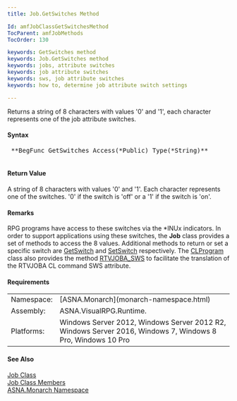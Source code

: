 ```yaml
---
title: Job.GetSwitches Method

Id: amfJobClassGetSwitchesMethod
TocParent: amfJobMethods
TocOrder: 130

keywords: GetSwitches method
keywords: Job.GetSwitches method
keywords: jobs, attribute switches
keywords: job attribute switches
keywords: sws, job attribute switches
keywords: how to, determine job attribute switch settings

---
```


Returns a string of 8 characters with values '0' and '1', each character represents one of the job attribute switches.

#### Syntax
<pre class="prettyprint">
 **BegFunc GetSwitches Access(*Public) Type(*String)** 
            </pre>

#### Return Value
A string of 8 characters with values '0' and '1'. Each character represents one of the switches. '0' if the switch is 'off' or a '1' if the switch is 'on'.

#### Remarks
RPG programs have access to these switches via the *INUx indicators. In order to support applications using these switches, the **Job** class provides a set of methods to access the 8 values. Additional methods to return or set a specific switch are [ GetSwitch](job-class-get-switch-method.html) and [ SetSwitch](job-class-set-switch-method.html) respectively. The [ CLProgram](clprogram-class.html) class also provides the method [ RTVJOBA_SWS](clprogram-class-rtv-joba-sws-method.html) to facilitate the translation of the RTVJOBA CL command SWS attribute.
<!-- start -->

#### Requirements
<table class="dttable" cellspacing="0" cellpadding="4" width="60%">
           <colgroup>
            <col width="15%" style="font-weight:bold" />
            <col width="85%" />
          </colgroup>
          <tr>
            <td>Namespace:</td>
            <td>[ASNA.Monarch](monarch-namespace.html)</td>
          </tr>
          <tr>
            <td>Assembly:</td>
            <td>ASNA.VisualRPG.Runtime.</td>
          </tr>
         <tr>
            <td>Platforms:</td>
            <td> Windows Server 2012, Windows Server 2012 R2, Windows Server 2016, Windows 7, Windows 8 Pro, Windows 10 Pro</td>
         </tr>
</table>

<!-- end -->

#### See Also
[Job Class](job-class.html) <br clear="none" /> [Job Class Members](job-members.html) <br clear="none" /> [ASNA.Monarch Namespace](monarch-namespace.html) 
